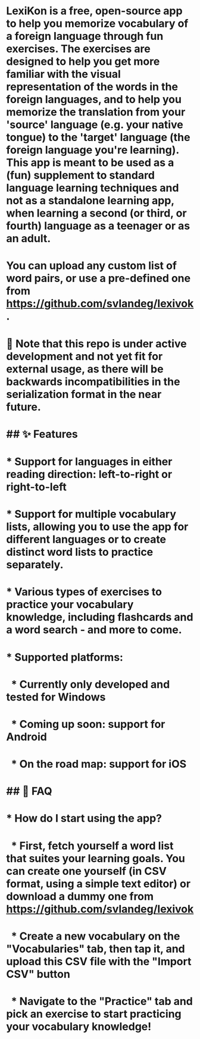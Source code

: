 # LexiKon is a free, open-source app to help you memorize vocabulary of a foreign language through fun exercises. The exercises are designed to help you get more familiar with the visual representation of the words in the foreign languages, and to help you memorize the translation from your 'source' language (e.g. your native tongue) to the 'target' language (the foreign language you're learning). This app is meant to be used as a (fun) supplement to standard language learning techniques and not as a standalone learning app, when learning a second (or third, or fourth) language as a teenager or as an adult.

# 

# You can upload any custom list of word pairs, or use a pre-defined one from https://github.com/svlandeg/lexivok.

# 

# 🚧 Note that this repo is under active development and not yet fit for external usage, as there will be backwards incompatibilities in the serialization format in the near future.

# 

# \## ✨ Features

# 

# \* Support for languages in either reading direction: left-to-right or right-to-left

# \* Support for multiple vocabulary lists, allowing you to use the app for different languages or to create distinct word lists to practice separately.

# \* Various types of exercises to practice your vocabulary knowledge, including flashcards and a word search - and more to come.

# \* Supported platforms:

# &nbsp; \* Currently only developed and tested for Windows

# &nbsp; \* Coming up soon: support for Android

# &nbsp; \* On the road map: support for iOS 

# 

# \## 📝 FAQ

# 

# \* How do I start using the app?

# &nbsp; \* First, fetch yourself a word list that suites your learning goals. You can create one yourself (in CSV format, using a simple text editor) or download a dummy one from https://github.com/svlandeg/lexivok

# &nbsp; \* Create a new vocabulary on the "Vocabularies" tab, then tap it, and upload this CSV file with the "Import CSV" button

# &nbsp; \* Navigate to the "Practice" tab and pick an exercise to start practicing your vocabulary knowledge!

